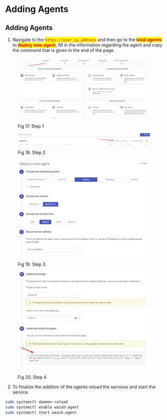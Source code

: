 # Adding Agents

## Adding Agents

1. Navigate to the <mark style="color:red;">`https://your_ip_address`</mark> and then go to the <mark style="color:red;">**total agents**</mark> to <mark style="color:red;">**deploy new agent**</mark>, fill in the information regarding the agent and copy the command that is given in the end of the page.

<div>

<figure><img src=".gitbook/assets/17.png" alt=""><figcaption><p>Fig 17. Step 1</p></figcaption></figure>

 

<figure><img src=".gitbook/assets/18.png" alt=""><figcaption><p>Fig 18. Step 2</p></figcaption></figure>

 

<figure><img src=".gitbook/assets/19.png" alt=""><figcaption><p>Fig 19. Step 3</p></figcaption></figure>

 

<figure><img src=".gitbook/assets/20.png" alt=""><figcaption><p>Fig 20. Step 4</p></figcaption></figure>

</div>

2. To finalize the addition of the agents reload the services and start the service.

```bash
sudo systemctl daemon-reload
sudo systemctl enable wazuh-agent
sudo systemctl start wazuh-agent
```
